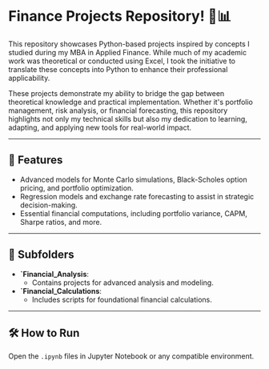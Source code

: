 # Finance Projects Repository! 💼📊

This repository showcases Python-based projects inspired by concepts I studied during my MBA in Applied Finance. While much of my academic work was theoretical or conducted using Excel, I took the initiative to translate these concepts into Python to enhance their professional applicability.

These projects demonstrate my ability to bridge the gap between theoretical knowledge and practical implementation. Whether it's portfolio management, risk analysis, or financial forecasting, this repository highlights not only my technical skills but also my dedication to learning, adapting, and applying new tools for real-world impact.

---

## 🌟 Features
  - Advanced models for Monte Carlo simulations, Black-Scholes option pricing, and portfolio optimization.
  - Regression models and exchange rate forecasting to assist in strategic decision-making.
  - Essential financial computations, including portfolio variance, CAPM, Sharpe ratios, and more.

---

## 📂 Subfolders
- **`Financial_Analysis**:
  - Contains projects for advanced analysis and modeling.
- **`Financial_Calculations**:
  - Includes scripts for foundational financial calculations.

---

## 🛠️ How to Run
Open the `.ipynb` files in Jupyter Notebook or any compatible environment.
